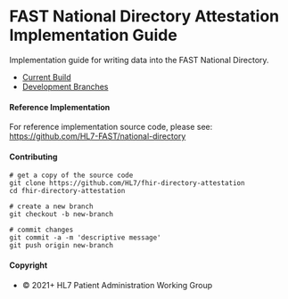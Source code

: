 # FAST National Directory Attestation Implementation Guide
Implementation guide for writing data into the FAST National Directory.  

- [Current Build](https://build.fhir.org/ig/HL7/fhir-directory-attestation)
- [Development Branches](https://build.fhir.org/ig/HL7/fhir-directory-attestation/branches)

#### Reference Implementation

For reference implementation source code, please see:
https://github.com/HL7-FAST/national-directory


#### Contributing  

```shell
# get a copy of the source code
git clone https://github.com/HL7/fhir-directory-attestation 
cd fhir-directory-attestation

# create a new branch
git checkout -b new-branch

# commit changes
git commit -a -m 'descriptive message'
git push origin new-branch
```

#### Copyright
- © 2021+ HL7 Patient Administration Working Group
